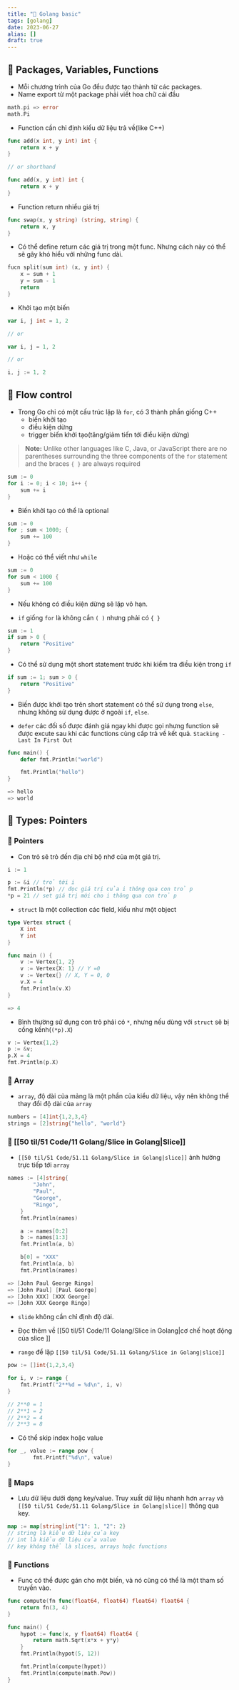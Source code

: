 ```yaml
---
title: "🌱 Golang basic"
tags: [golang]
date: 2023-06-27
alias: []
draft: true
---
```


## 🌿 Packages, Variables, Functions

- Mỗi chương trình của Go đều được tạo thành từ các packages. 
- Name export từ một package phải viết hoa chữ cái đầu
``` go
math.pi => error
math.Pi
```

- Function cần chỉ định kiểu dữ liệu trả về(like C++)
``` go
func add(x int, y int) int {
	return x + y
}

// or shorthand

func add(x, y int) int {
	return x + y
}
```

- Function return nhiều giá trị
```go
func swap(x, y string) (string, string) {
	return x, y
}
```

- Có thể define return các giá trị trong một func. Nhưng cách này có thể sẽ gây khó hiểu với những func dài.
``` go
fucn split(sum int) (x, y int) {
	x = sum + 1
	y = sum - 1
	return
}
```

- Khởi tạo một biến
``` go
var i, j int = 1, 2

// or 

var i, j = 1, 2

// or 

i, j := 1, 2
```

## 🌿 Flow control

- Trong Go chỉ có một cấu trúc lặp là `for`, có 3 thành phần giống C++
	- biến khởi tạo
	- điều kiện dừng
	- trigger biến khởi tạo(tăng/giảm tiến tới điều kiện dừng)

> **Note:** Unlike other languages like C, Java, or JavaScript there are no parentheses surrounding the three components of the `for` statement and the braces `{ }` are always required

``` go 
sum := 0
for i := 0; i < 10; i++ {
	sum += i
}
```

- Biến khởi tạo có thể là optional
``` go
sum := 0
for ; sum < 1000; {
	sum += 100
}
```

- Hoặc có thể viết như `while`
``` go
sum := 0
for sum < 1000 {
	sum += 100
}
```

- Nếu không có điều kiện dừng sẽ lặp vô hạn.

- `if` giống `for` là không cần `( )` nhưng phải có `{ }`
``` go
sum := 1
if sum > 0 {
	return "Positive"
}
```

- Có thể sử dụng một short statement trước khi kiểm tra điều kiện trong `if`
``` go
if sum := 1; sum > 0 {
	return "Positive"
}
```

- Biến được khởi tạo trên short statement có thể sử dụng trong `else`, nhưng không sử dụng được ở ngoài `if`, `else`.

- `defer` các đối số được đánh giá ngay khi được gọi nhưng function sẽ được excute sau khi các functions cùng cấp trả về kết quả. `Stacking - Last In First Out`
``` go
func main() {
	defer fmt.Println("world")

	fmt.Println("hello")
}

=> hello
=> world
```

## 🌿 Types: Pointers

### 🌱 Pointers
- Con trỏ sẽ trỏ đến địa chỉ bộ nhớ của một giá trị.
```go
i := 1

p := &i // trỏ tới i
fmt.Println(*p) // đọc giá trị của i thông qua con trỏ p
*p = 21 // set giá trị mới cho i thông qua con trỏ p
```

- `struct` là một collection các field, kiểu như một object
``` go
type Vertex struct {
	X int
	Y int
}

func main () {
	v := Vertex{1, 2}
	v := Vertex{X: 1} // Y =0
	v := Vertex{} // X, Y = 0, 0
	v.X = 4
	fmt.Println(v.X)
}

=> 4
```

- Bình thường sử dụng con trỏ phải có `*`, nhưng nếu dùng với `struct` sẽ bị cồng kềnh(`(*p).X`)
```go
v := Vertex{1,2}
p := &v;
p.X = 4
fmt.Println(p.X)
```

### 🌱 Array
- `array`, độ dài của mảng là một phần của kiểu dữ liệu, vậy nên không thể thay đổi độ dài của `array`
```go
numbers = [4]int{1,2,3,4}
strings = [2]string{"hello", "world"}
```

### 🌱 [[50 til/51 Code/11 Golang/Slice in Golang|Slice]]
- `[[50 til/51 Code/51.11 Golang/Slice in Golang|slice]]` ảnh hưởng trực tiếp tới `array`
```go
names := [4]string{
		"John",
		"Paul",
		"George",
		"Ringo",
	}
	fmt.Println(names)

	a := names[0:2]
	b := names[1:3]
	fmt.Println(a, b)

	b[0] = "XXX"
	fmt.Println(a, b)
	fmt.Println(names)

=> [John Paul George Ringo]
=> [John Paul] [Paul George]
=> [John XXX] [XXX George]
=> [John XXX George Ringo]
```

- `slide` không cần chỉ định độ dài.
- Đọc thêm về [[50 til/51 Code/11 Golang/Slice in Golang|cơ chế hoạt động của slice ]]

- `range` để lặp `[[50 til/51 Code/51.11 Golang/Slice in Golang|slice]]`
```go
pow := []int{1,2,3,4}

for i, v := range {
	fmt.Printf("2**%d = %d\n", i, v)
}

// 2**0 = 1
// 2**1 = 2
// 2**2 = 4
// 2**3 = 8
```

- Có thể skip index hoặc value
```go
for _, value := range pow {
		fmt.Printf("%d\n", value)
}
```

### 🌱 Maps
- Lưu dữ liệu dưới dạng key/value. Truy xuất dữ liệu nhanh hơn `array` và  `[[50 til/51 Code/51.11 Golang/Slice in Golang|slice]]` thông qua key.
```go
map := map[string]int{"1": 1, "2": 2}
// string là kiểu dữ liệu của key
// int là kiểu dữ liệu của value
// key không thể là slices, arrays hoặc functions
```

### 🌱 Functions
- Func có thể được gán cho một biến, và nó cũng có thể là một tham số truyền vào.
```go
func compute(fn func(float64, float64) float64) float64 {
	return fn(3, 4)
}

func main() {
	hypot := func(x, y float64) float64 {
		return math.Sqrt(x*x + y*y)
	}
	fmt.Println(hypot(5, 12))

	fmt.Println(compute(hypot))
	fmt.Println(compute(math.Pow))
}
```